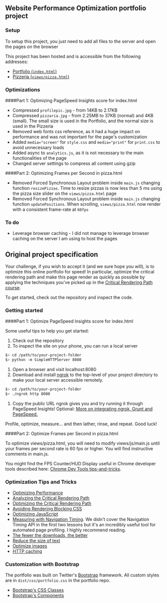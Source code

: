 ## Website Performance Optimization portfolio project

### Setup

To setup this project, you just need to add all files to the server and open the pages on the browser

This project has been hosted and is accessible from the following addresses:

* <a href="http://marcellovalenca.com/tests/portfolio/index.html">Portfolio (`index.html`)</a>
* <a href="http://marcellovalenca.com/tests/portfolio/views/pizza.html">Pizzeria (`views/pizza.html`)</a>

### Optimizations

####Part 1: Optimizing PageSpeed Insights score for index.html

* Compressed `profilepic.jpg` - from 14KB to 2.17KB
* Compressed `pizzaria.jpg` - from 2.25MB to 37KB (normal) and 4KB (small). The small size is used in the Portfolio, and the normal size is used in the Pizzeria
* Removed web fonts css reference, as it had a huge impact on performance and was not important for the page's customization
* Added `media="screen"` for `style.css` and `media="print"` for `print.css` to avoid unnecessary loads
* Added async to `analytics.js`, as it is not necessary to the main functionalities of the page
* Changed server settings to compress all content using gzip

####Part 2: Optimizing Frames per Second in pizza.html

* Removed Forced Synchronous Layout problem inside `main.js` changing function `resizePizzas`. Time to resize pizzas is now less than 5 ms using the pizza size slider on the `views/pizza.html` page
* Removed Forced Synchronous Layout problem inside `main.js` changing function `updatePositions`. When scrolling, `views/pizza.html` now render with a consistent frame-rate at `60fps`

### To do

* Leverage browser caching - I did not manage to leverage browser caching on the server I am using to host the pages

## Original project specification

Your challenge, if you wish to accept it (and we sure hope you will), is to optimize this online portfolio for speed! In particular, optimize the critical rendering path and make this page render as quickly as possible by applying the techniques you've picked up in the [Critical Rendering Path course](https://www.udacity.com/course/ud884).

To get started, check out the repository and inspect the code.

### Getting started

####Part 1: Optimize PageSpeed Insights score for index.html

Some useful tips to help you get started:

1. Check out the repository
1. To inspect the site on your phone, you can run a local server

  ```bash
  $> cd /path/to/your-project-folder
  $> python -m SimpleHTTPServer 8080
  ```

1. Open a browser and visit localhost:8080
1. Download and install [ngrok](https://ngrok.com/) to the top-level of your project directory to make your local server accessible remotely.

  ``` bash
  $> cd /path/to/your-project-folder
  $> ./ngrok http 8080
  ```

1. Copy the public URL ngrok gives you and try running it through PageSpeed Insights! Optional: [More on integrating ngrok, Grunt and PageSpeed.](http://www.jamescryer.com/2014/06/12/grunt-pagespeed-and-ngrok-locally-testing/)

Profile, optimize, measure... and then lather, rinse, and repeat. Good luck!

####Part 2: Optimize Frames per Second in pizza.html

To optimize views/pizza.html, you will need to modify views/js/main.js until your frames per second rate is 60 fps or higher. You will find instructive comments in main.js. 

You might find the FPS Counter/HUD Display useful in Chrome developer tools described here: [Chrome Dev Tools tips-and-tricks](https://developer.chrome.com/devtools/docs/tips-and-tricks).

### Optimization Tips and Tricks
* [Optimizing Performance](https://developers.google.com/web/fundamentals/performance/ "web performance")
* [Analyzing the Critical Rendering Path](https://developers.google.com/web/fundamentals/performance/critical-rendering-path/analyzing-crp.html "analyzing crp")
* [Optimizing the Critical Rendering Path](https://developers.google.com/web/fundamentals/performance/critical-rendering-path/optimizing-critical-rendering-path.html "optimize the crp!")
* [Avoiding Rendering Blocking CSS](https://developers.google.com/web/fundamentals/performance/critical-rendering-path/render-blocking-css.html "render blocking css")
* [Optimizing JavaScript](https://developers.google.com/web/fundamentals/performance/critical-rendering-path/adding-interactivity-with-javascript.html "javascript")
* [Measuring with Navigation Timing](https://developers.google.com/web/fundamentals/performance/critical-rendering-path/measure-crp.html "nav timing api"). We didn't cover the Navigation Timing API in the first two lessons but it's an incredibly useful tool for automated page profiling. I highly recommend reading.
* <a href="https://developers.google.com/web/fundamentals/performance/optimizing-content-efficiency/eliminate-downloads.html">The fewer the downloads, the better</a>
* <a href="https://developers.google.com/web/fundamentals/performance/optimizing-content-efficiency/optimize-encoding-and-transfer.html">Reduce the size of text</a>
* <a href="https://developers.google.com/web/fundamentals/performance/optimizing-content-efficiency/image-optimization.html">Optimize images</a>
* <a href="https://developers.google.com/web/fundamentals/performance/optimizing-content-efficiency/http-caching.html">HTTP caching</a>

### Customization with Bootstrap
The portfolio was built on Twitter's <a href="http://getbootstrap.com/">Bootstrap</a> framework. All custom styles are in `dist/css/portfolio.css` in the portfolio repo.

* <a href="http://getbootstrap.com/css/">Bootstrap's CSS Classes</a>
* <a href="http://getbootstrap.com/components/">Bootstrap's Components</a>
